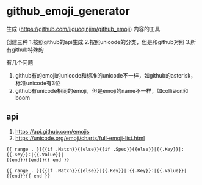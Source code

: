 # github_emoji_generator
生成 (https://github.com/liguoqinjim/github_emoji) 内容的工具

创建三种
1.按照github的api生成
2.按照unicode的分类，但是和github对照
3.所有github特殊的

有几个问题
1. github有的emoji的unicode和标准的unicode不一样，如github的asterisk，标准unicode有3位
2. github有unicode相同的emoji，但是emoji的name不一样，如collision和boom

## api
1. https://api.github.com/emojis
2. https://unicode.org/emoji/charts/full-emoji-list.html


```
{{ range . }}{{if .Match}}{{else}}{{if .Spec}}{{else}}|{{.Key}}|:{{.Key}}:|{{.Value}}|
{{end}}{{end}}{{ end }}
```

```
{{ range . }}{{if .Match}}{{else}}|{{.Key}}|:{{.Key}}:|{{.Value}}|
{{end}}{{ end }}
```
